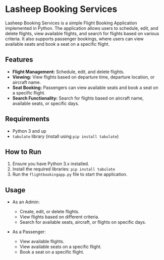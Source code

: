 # Lasheep Booking Services

Lasheep Booking Services is a simple Flight Booking Application implemented in Python. The application allows users to schedule, edit, and delete flights, view available flights, and search for flights based on various criteria. It also supports passenger bookings, where users can view available seats and book a seat on a specific flight.

## Features

- **Flight Management:** Schedule, edit, and delete flights.
- **Viewing:** View flights based on departure time, departure location, or aircraft name.
- **Seat Booking:** Passengers can view available seats and book a seat on a specific flight.
- **Search Functionality:** Search for flights based on aircraft name, available seats, or specific days.

## Requirements

- Python 3 and up
- `tabulate` library (install using `pip install tabulate`)

## How to Run

1. Ensure you have Python 3.x installed.
2. Install the required libraries: `pip install tabulate`
3. Run the `flightbookingapp.py` file to start the application.

## Usage

- As an Admin:
  - Create, edit, or delete flights.
  - View flights based on different criteria.
  - Search for available seats, aircraft, or flights on specific days.

- As a Passenger:
  - View available flights.
  - View available seats on a specific flight.
  - Book a seat on a specific flight.
